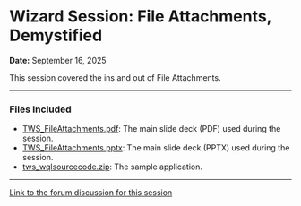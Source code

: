 # Wizard Session: File Attachments, Demystified

**Date:** September 16, 2025

This session covered the ins and out of File Attachments.

---

### Files Included

* [TWS_FileAttachments.pdf](TWS_FileAttachments.pdf): The main slide deck (PDF) used during the session.
* [TWS_FileAttachments.pptx](TWS_FileAttachments.pptx): The main slide deck (PPTX) used during the session.
* [tws_wqlsourcecode.zip](tws_attachments.zip): The sample application.

---

[Link to the forum discussion for this session](https://forum.developer.workday.com)
